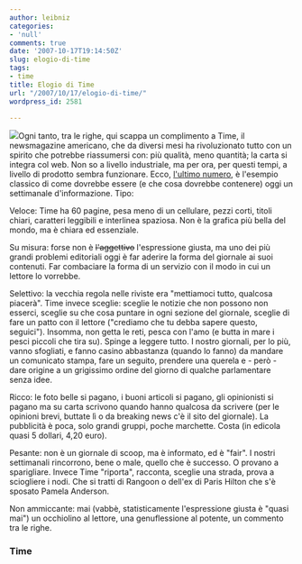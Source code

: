 ```yaml
---
author: leibniz
categories:
- 'null'
comments: true
date: '2007-10-17T19:14:50Z'
slug: elogio-di-time
tags:
- time
title: Elogio di Time
url: "/2007/10/17/elogio-di-time/"
wordpress_id: 2581

---
```

![](http://img.timeinc.net/time/images/covers/europe/2007/20071022_107.jpg)Ogni tanto, tra le righe, qui scappa un complimento a Time, il newsmagazine americano, che da diversi mesi ha rivoluzionato tutto con un spirito che potrebbe riassumersi con: più qualità, meno quantità; la carta si integra col web. Non so a livello industriale, ma per ora, per questi tempi, a livello di prodotto sembra funzionare. Ecco, [l'ultimo numero](http://www.time.com/time/magazine/current), è l'esempio classico di come dovrebbe essere (e che cosa dovrebbe contenere) oggi un settimanale d'informazione. Tipo:

Veloce: Time ha 60 pagine, pesa meno di un cellulare, pezzi corti, titoli chiari, caratteri leggibili e interlinea spaziosa. Non è la grafica più bella del mondo, ma è chiara ed essenziale.

Su misura: forse non è <strike>l'aggettivo</strike> l'espressione giusta, ma uno dei più grandi problemi editoriali oggi è far aderire la forma del giornale ai suoi contenuti. Far combaciare la forma di un servizio con il modo in cui un lettore lo vorrebbe. 

Selettivo: la vecchia regola nelle riviste era "mettiamoci tutto, qualcosa piacerà". Time invece sceglie: sceglie le notizie che non possono non esserci, sceglie su che cosa puntare in ogni sezione del giornale, sceglie di fare un patto con il lettore ("crediamo che tu debba sapere questo, seguici"). Insomma, non getta le reti, pesca con l'amo (e butta in mare i pesci piccoli che tira su). Spinge a leggere tutto. I nostro giornali, per lo più, vanno sfogliati, e fanno casino abbastanza (quando lo fanno) da mandare un comunicato stampa, fare un seguito, prendere una querela e - però - dare origine a un grigissimo ordine del giorno di qualche parlamentare senza idee.

Ricco: le foto belle si pagano, i buoni articoli si pagano, gli opinionisti si pagano ma su carta scrivono quando hanno qualcosa da scrivere (per le opinioni brevi, buttate lì o da breaking news c'è il sito del giornale). La pubblicità è poca, solo grandi gruppi, poche marchette. Costa (in edicola quasi 5 dollari, 4,20 euro).

Pesante: non è un giornale di scoop, ma è informato, ed è "fair". I nostri settimanali rincorrono, bene o male, quello che è successo. O provano a sparigliare. Invece Time "riporta", racconta, sceglie una strada, prova a sciogliere i nodi. Che si tratti di Rangoon o dell'ex di Paris Hilton che s'è sposato Pamela Anderson.

Non ammiccante: mai (vabbè, statisticamente l'espressione giusta è "quasi mai") un occhiolino al lettore, una genuflessione al potente, un commento tra le righe.


### Time
